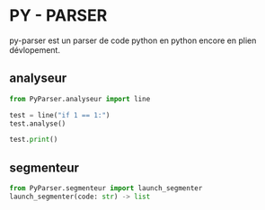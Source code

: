 # PY - PARSER

py-parser est un parser de code python en python encore en plien dévlopement.

## analyseur

```py	
from PyParser.analyseur import line

test = line("if 1 == 1:")
test.analyse()

test.print()
```

## segmenteur

```py
from PyParser.segmenteur import launch_segmenter
launch_segmenter(code: str) -> list
```
